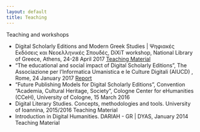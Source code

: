 ```yaml
---
layout: default
title: Teaching
---
```


Teaching and workshops 
<ul>
  <li>
    Digital Scholarly Editions and Modern Greek Studies | Ψηφιακές Εκδόσεις και Νεοελληνικές Σπουδές, DiXiT workshop,  National Library of Greece, Athens, 24-28 April 2017  <a href = "https://dixit-eu.github.io/Digital-Scholarly-EditionsGR-workshop/">  Teaching Material </a>
 </li>
  <li>“The educational and social impact of Digital Scholarly Editions”, The Associazione per l’Informatica Umanistica e le Culture Digitali (AIUCD) , Rome, 24 January 2017 <a href="https://dixit.hypotheses.org/1268"> Report </a>
  </li>
  <li>
“Future Publishing Models for Digital Scholarly Editions”, Convention “Academia, Cultural Heritage, Society”, Cologne Center for eHumanities (CCeH), University of Cologne, 15 March 2016
</li>

  <li>
 Digital Literary Studies. Concepts, methodologies and tools. University of Ioannina, 2015/2016 Teaching Material
  </li>
  
  <li>
 Introduction in Digital Humanities. DARIAH - GR | DYAS, January 2014 Teaching Material
  </li>
  
</ul>
